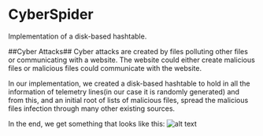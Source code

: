 # CyberSpider
Implementation of a disk-based hashtable.

##Cyber Attacks##
Cyber attacks are created by files polluting other files or communicating with a website. The website could either create
malicious files or malicious files could communicate with the website.

In our implementation, we created a disk-based hashtable to hold in all the information of telemetry lines(in our case it is randomly generated)
 and from this, and an initial root of lists of malicious files, spread the malicious files infection through many other existing sources.
 
In the end, we get something that looks like this:
![alt text][logo]

[logo]: http://i.imgur.com/BiFGseI.png
